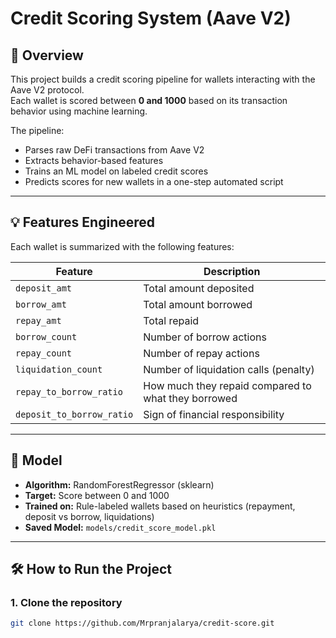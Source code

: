 # Credit Scoring System (Aave V2)

## 📌 Overview

This project builds a credit scoring pipeline for wallets interacting with the Aave V2 protocol.  
Each wallet is scored between **0 and 1000** based on its transaction behavior using machine learning.

The pipeline:
- Parses raw DeFi transactions from Aave V2
- Extracts behavior-based features
- Trains an ML model on labeled credit scores
- Predicts scores for new wallets in a one-step automated script

---

## 💡 Features Engineered

Each wallet is summarized with the following features:

| Feature | Description |
|--------|-------------|
| `deposit_amt` | Total amount deposited |
| `borrow_amt` | Total amount borrowed |
| `repay_amt` | Total repaid |
| `borrow_count` | Number of borrow actions |
| `repay_count` | Number of repay actions |
| `liquidation_count` | Number of liquidation calls (penalty) |
| `repay_to_borrow_ratio` | How much they repaid compared to what they borrowed |
| `deposit_to_borrow_ratio` | Sign of financial responsibility |

---

## 🧠 Model

- **Algorithm:** RandomForestRegressor (sklearn)
- **Target:** Score between 0 and 1000
- **Trained on:** Rule-labeled wallets based on heuristics (repayment, deposit vs borrow, liquidations)
- **Saved Model:** `models/credit_score_model.pkl`

---

## 🛠️ How to Run the Project

### 1. Clone the repository
```bash
git clone https://github.com/Mrpranjalarya/credit-score.git
